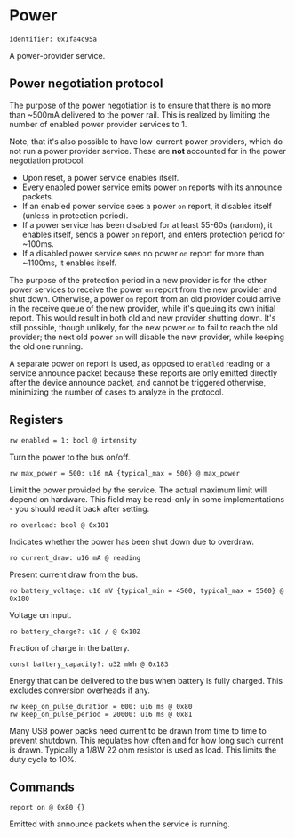 # Power

    identifier: 0x1fa4c95a

A power-provider service.

## Power negotiation protocol

The purpose of the power negotiation is to ensure that there is no more than ~500mA
delivered to the power rail.
This is realized by limiting the number of enabled power provider services to 1.

Note, that it's also possible to have low-current power providers, which do not
run a power provider service.
These are **not** accounted for in the power negotiation protocol.

* Upon reset, a power service enables itself.
* Every enabled power service emits power `on` reports with its announce packets.
* If an enabled power service sees a power `on` report, it disables itself (unless in protection period).
* If a power service has been disabled for at least 55-60s (random), it enables itself, sends
  a power `on` report, and enters protection period for ~100ms.
* If a disabled power service sees no power `on` report for more than ~1100ms, it enables itself.

The purpose of the protection period in a new provider is for the other power services to
receive the power `on` report from the new provider and shut down.
Otherwise, a power `on` report from an old provider could arrive in the receive queue of the new
provider, while it's queuing its own initial report.
This would result in both old and new provider shutting down.
It's still possible, though unlikely, for the new power `on` to fail to reach the old provider;
the next old power `on` will disable the new provider, while keeping the old one running.

A separate power `on` report is used, as opposed to `enabled` reading or a service announce packet
because these reports are only emitted directly after the device announce packet, and cannot
be triggered otherwise, minimizing the number of cases to analyze in the protocol.

## Registers

    rw enabled = 1: bool @ intensity

Turn the power to the bus on/off.

    rw max_power = 500: u16 mA {typical_max = 500} @ max_power

Limit the power provided by the service. The actual maximum limit will depend on hardware.
This field may be read-only in some implementations - you should read it back after setting.

    ro overload: bool @ 0x181

Indicates whether the power has been shut down due to overdraw.

    ro current_draw: u16 mA @ reading

Present current draw from the bus.

    ro battery_voltage: u16 mV {typical_min = 4500, typical_max = 5500} @ 0x180

Voltage on input.

    ro battery_charge?: u16 / @ 0x182

Fraction of charge in the battery.

    const battery_capacity?: u32 mWh @ 0x183

Energy that can be delivered to the bus when battery is fully charged.
This excludes conversion overheads if any.

    rw keep_on_pulse_duration = 600: u16 ms @ 0x80
    rw keep_on_pulse_period = 20000: u16 ms @ 0x81

Many USB power packs need current to be drawn from time to time to prevent shutdown.
This regulates how often and for how long such current is drawn.
Typically a 1/8W 22 ohm resistor is used as load. This limits the duty cycle to 10%.

## Commands

    report on @ 0x80 {}

Emitted with announce packets when the service is running.